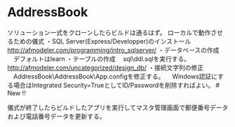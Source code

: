 # AddressBook
ソリューション一式をクローンしたらビルドは通るはず。
ローカルで動作させるための儀式
・SQL Server(Express/Developper)のインストール
　http://afmodeler.com/programming/intro_sqlserver/
・データベースの作成
　デフォルトはlearn
・テーブルの作成
　sql\ddl.sqlを実行する。
　http://afmodeler.com/uncategorized/design_db/
・接続文字列の修正
　AddressBook\AddressBook\App.configを修正する。
　Windows認証にする場合はIntegrated Security=TrueとしてID/Passwordを削除すればよい。 # New !!

儀式が終了したらビルドしたアプリを実行してマスタ管理画面で郵便番号データおよび電話番号データを更新する。

